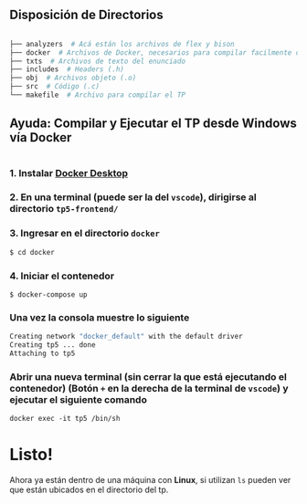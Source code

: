 ## Disposición de Directorios
```bash

├── analyzers  # Acá están los archivos de flex y bison  
├── docker  # Archivos de Docker, necesarios para compilar facilmente desde windows
├── txts  # Archivos de texto del enunciado
├── includes  # Headers (.h)
├── obj  # Archivos objeto (.o)
├── src  # Código (.c)
└── makefile  # Archivo para compilar el TP
```

## Ayuda: Compilar y Ejecutar el TP desde Windows vía Docker

#

### 1. Instalar [**Docker Desktop**](https://docs.docker.com/desktop/windows/install/)

### 2. En una terminal (puede ser la del `vscode`), dirigirse al directorio `tp5-frontend/`

### 3. Ingresar en el directorio `docker`
```bash
$ cd docker
```

### 4. Iniciar el contenedor
```
$ docker-compose up
```

### Una vez la consola muestre lo siguiente
```bash
Creating network "docker_default" with the default driver
Creating tp5 ... done
Attaching to tp5
```

### Abrir una nueva terminal (sin cerrar la que está ejecutando el contenedor) (Botón `+` en la derecha de la terminal de `vscode`) y ejecutar el siguiente comando
```
docker exec -it tp5 /bin/sh
```

# Listo!
Ahora ya están dentro de una máquina con **Linux**, si utilizan `ls` pueden ver que están ubicados en el directorio del tp.